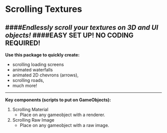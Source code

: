# Scrolling Textures

####_Endlessly scroll your textures on 3D and UI objects!_
####**EASY SET UP! NO CODING REQUIRED!**
---
**Use this package to quickly create:**
* scrolling loading screens
* animated waterfalls
* animated 2D chevrons (arrows),
* scrolling roads,
* much more!
---
**Key components (scripts to put on GameObjects):**
1. Scrolling Material
	* Place on any gameobject with a renderer.
2. Scrolling Raw Image
	* Place on any gameobject with a raw image.